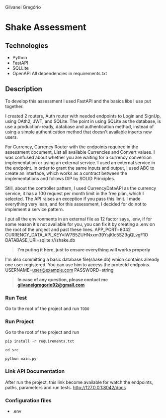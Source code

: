 Gilvanei Gregório
# Shake Assessment
## Technologies
* Python
* FastAPI
* SQLLite
* OpenAPI
All dependencies in requirements.txt

## Description
To develop this assessment I used FastAPI and the basics libs I use put together.

I created 2 routers, Auth router with needed endpoints to Login and SignUp, using OAth2, JWT, and SQLite. The point
in using SQLite as the database, is use a production-ready, database and authentication method, instead of using 
a simple authentication method that doesn't available inserts new users.

For Currency, Currency Router with the endpoints required in the assessment document, List all available 
Currencies and Convert values. I was confused about whether you are waiting for a currency conversion implementation or using an external
service. I used an external service in the endpoint. In order
to grant the same inputs and output, I used ABC to create an interface, which works as a contract between the 
implementations and follows DIP by SOLID Principles.

Still, about the controller pattern, I used CurrencyDataAPI as the currency service, it has a 100 request per month limit in the free plan, which I selected. 
The API raises an exception if you pass this limit.
I made everything very lean, and for this assessment, I decided for do not to implement a service pattern.

I put all the environments in an external file as 12 factor says, .env, if for some reason it's not available for you,
you can fix it by creating a .env on the root of the project and past these lines.
APP_PORT=8042
CURRENCY_DATA_API_KEY=lW7B5ZUHNxxm39YsjKlc5SZ9gQLvgF1O
DATABASE_URI=sqlite:///shake.db
>**I'm puting it here, just to ensure everything will works properly**

I'm also committing a basic database file(shake.db) which contains already one user registered. You can use him to access
the protectd endpoins.
USERNAME=user@example.com
PASSWORD=string

>**In case of any question, please contact me gilvaneigregorio92@gmail.com**

### Run Test
Go to the root of the project and run
```TODO```

### Run Project
Go to the root of the project and run

```pip install -r requirements.txt```

```cd src```

```python main.py```

### Link API Documentation
After run the project, this link become available for watch the endpoints, paths, parameters and run tests.
http://127.0.0.1:8042/docs

### Configuration files
* .env
